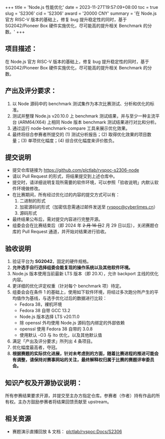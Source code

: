 +++
title = 'Node.js 性能优化'
date = 2023-11-27T19:57:09+08:00
toc = true
slug = 'S2306'
cid = 'S2306'
award = '20000 CNY'
summary = '在 Node.js 官方 RISC-V 版本的基础上，修复 bug 提升稳定性的同时，基于 SG2042/Pioneer Box 硬件实施优化，尽可能高的提升相关 Benchmark 的分数。'
+++

## 项目描述：

在 Node.js 官方 RISC-V 版本的基础上，修复 bug 提升稳定性的同时，基于 SG2042/Pioneer Box 硬件实施优化，尽可能高的提升相关 Benchmark 的分数。

## 产出及评分要求：

1. 以 Node 源码中的 benchmark 测试集作为本次比赛测试、分析和优化的标准。
2. 测试并整理 Node.js v20.10.0 上 benchmark 测试结果，并与至少一种主流平台 (ARM64/X64) 上相同 Node 版本 benchmark 测试结果进行对比和分析。
3. 通过运行 node-benchmark-compare 工具来展示优化效果。
4. 最终将综合参赛者所提交的 (1) 测试分析报告；(2) 取得优化效果的项目数量；(3) 单项优化幅度；(4) 综合优化幅度来评价胜负。

## 提交说明

* 提交仓库链接为 https://github.com/plctlab/rvspoc-s2306-node
* 请以 Pull Request 的形式，将结果提交到上述仓库中。
* 提交时，请详细说明复现所需要的软件环境，可以参照「验收说明」内默认软件环境做修改。
* 在比赛期间，所有经过优化过的内容的提交方式可以有：
  1. 二进制的形式
  2. 加密源码的形式（加密信息需通过邮件发送至 rvspoc@cyberlimes.cn）
  3. 源码形式
* 最终结果公布后，需对提交内容进行完整开源。
* 组委会会在比赛结束后（即 2024 年 ~~2 月 16 日~~2 月 29 日以后），关闭赛题仓库的 Pull Request 通道，并开始对结果进行验收。

## 验收说明

1. 验证平台为 **SG2042**，固定的硬件规格。
2. **允许选手自行选择组委会能复现的操作系统以及其他软件环境。**
3. Node.js 版本使用当前最新 LTS 版本（即 20.X），允许 backport 主线的优化内容。
4. 更详细的优化评定权重（针对每个 benchmark 项）待定。
5. 组委会会在条件 1 的基础上，使用如下软件环境，将经过多次跑分所产生的平均值作为基线，与选手优化过后的数据进行比较：
   - Fedora 38，裸机环境
   - Fedora 38 自带 GCC 13.2
   - Node.js 版本选择 LTS v20.11.0
   - 除 openssl 外均使用 Node.js 源码包内绑定的外部依赖
   - openssl 使用 Fedora 38 自带的 3.0.8
   - 使用默认 -O3 与 lto 优化，以及其他默认值
6. 满足「产出及评分要求」所列出 4 条项目。
7. 优化幅度最高者，夺冠。
8. **根据赛题的实际优化进展，针对未考虑到的方面，随着比赛进程的推进可能会有调整，请保持对赛事网站的关注，最终解释权归属于比赛的赛题评审委员会。**

## 知识产权及开源协议说明：

所有参赛结果要求开源，并提交至主办方指定仓库。参赛者（作者）持有作品的所有权。主办方鼓励参赛者将结果回馈贡献至 upstream。

## 相关资源

* 赛题演示直播回放 & 文档： [plctlab/rvspoc:Docs/S2306](https://github.com/plctlab/rvspoc/tree/main/Docs/S2306)

